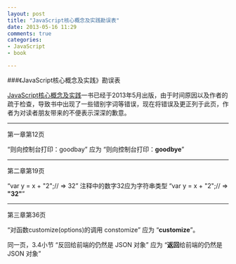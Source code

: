 ```yaml
---
layout: post
title: "JavaScript核心概念及实践勘误表"
date: 2013-05-16 11:29
comments: true
categories: 
- JavaScript
- book

---
```


###《JavaScript核心概念及实践》勘误表

[JavaScript核心概念及实践](http://icodeit.org/jsccp/)一书已经于2013年5月出版，由于时间原因以及作者的疏于检查，导致书中出现了一些错别字词等错误，现在将错误及更正列于此页，作者为对读者朋友带来的不便表示深深的歉意。

- - -
第一章第12页

“则向控制台打印：goodbay” 应为 “则向控制台打印：**goodbye**”

- - -
第二章第19页

“var y = x + "2";// => 32” 注释中的数字32应为字符串类型 “var y = x + "2";// => **"32"**”

- - -
第三章第36页

“对函数customize(options)的调用 constomize” 应为 “**customize**”。

同一页，3.4小节
“反回给前端的仍然是 JSON 对象” 应为 “**返回**给前端的仍然是 JSON 对象”

